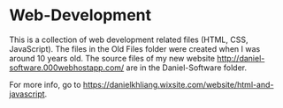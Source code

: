 # Web-Development

This is a collection of web development related files (HTML, CSS, JavaScript). The files in the Old Files folder were created when I was around 10 years old. The source files of my new website http://daniel-software.000webhostapp.com/ are in the Daniel-Software folder.

For more info, go to https://danielkhliang.wixsite.com/website/html-and-javascript.
